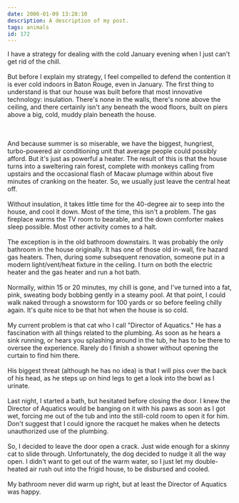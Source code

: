 ```yaml
---
date: 2006-01-09 13:28:10
description: A description of my post.
tags: animals
id: 172
---
```

I have a strategy for dealing with the cold January evening when I just can't get rid of the chill.<br />
<br />
But before I explain my strategy, I feel compelled to defend the contention it is ever cold indoors in Baton Rouge, even in January.  The first thing to understand is that our house was built before that most innovative technology:  insulation.  There's none in the walls, there's none above the ceiling, and there certainly isn't any beneath the wood floors, built on piers above a big, cold, muddy plain beneath the house.
<!--more--><br /><br />And because summer is so miserable, we have the biggest, hungriest, turbo-powered air conditioning unit that average people could possibly afford.  But it's just as powerful a heater.  The result of this is that the house turns into a sweltering rain forest, complete with monkeys calling from upstairs and the occasional flash of Macaw plumage within about five minutes of cranking on the heater.  So, we usually just leave the central heat off.<br />
<br />
Without insulation, it takes little time for the 40-degree air to seep into the house, and cool it down.  Most of the time, this isn't a problem.  The gas fireplace warms the TV room to bearable, and the down comforter makes sleep possible.  Most other activity comes to a halt.<br />
<br />
The exception is in the old bathroom downstairs.  It was probably the only bathroom in the house originally.  It has one of those old in-wall, fire hazard gas heaters.  Then, during some subsequent renovation, someone put in a modern light/vent/heat fixture in the ceiling.  I turn on both the electric heater and the gas heater and run a hot bath.<br />
<br />
Normally, within 15 or 20 minutes, my chill is gone, and I've turned into a fat, pink, sweating body bobbing gently in a steamy pool.  At that point, I could walk naked through a snowstorm for 100 yards or so before feeling chilly again.  It's quite nice to be that hot when the house is so cold.<br />
<br />
My current problem is that cat who I call "Director of Aquatics."  He has a fascination with all things related to the plumbing.  As soon as he hears a sink running, or hears you splashing around in the tub, he has to be there to oversee the experience.  Rarely do I finish a shower without opening the curtain to find him there.<br />
<br />
His biggest threat (although he has no idea) is that I will piss over the back of his head, as he steps up on hind legs to get a look into the bowl as I urinate.<br />
<br />
Last night, I started a bath, but hesitated before closing the door.  I knew the Director of Aquatics would be banging on it with his paws as soon as I got wet, forcing me out of the tub and into the still-cold room to open it for him.  Don't suggest that I could ignore the racquet he makes when he detects unauthorized use of the plumbing.<br />
<br />
So, I decided to leave the door open a crack.  Just wide enough for a skinny cat to slide through.  Unfortunately, the dog decided to nudge it all the way open.  I didn't want to get out of the warm water, so I just let my double-heated air rush out into the frigid house, to be disbursed and cooled.  <br />
<br />
My bathroom never did warm up right, but at least the Director of Aquatics was happy.
